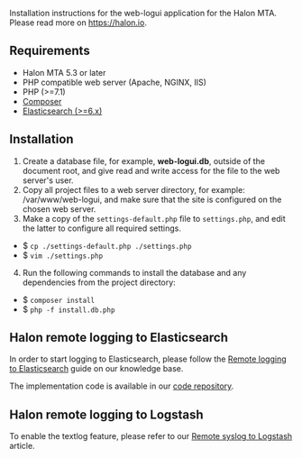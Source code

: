 Installation instructions for the web-logui application for the Halon MTA. Please read more on https://halon.io.

Requirements
---
* Halon MTA 5.3 or later
* PHP compatible web server (Apache, NGINX, IIS)
* PHP (>=7.1)
* [Composer](https://getcomposer.org)
* [Elasticsearch (>=6.x)](https://www.elastic.co/guide/en/elasticsearch/reference/current/install-elasticsearch.html)

Installation
---
1. Create a database file, for example, **web-logui.db**, outside of the document root, and give read and write access for the file to the web server's user.
2. Copy all project files to a web server directory, for example: /var/www/web-logui, and make sure that the site is configured on the chosen web server.
3. Make a copy of the `settings-default.php` file to `settings.php`, and edit the latter to configure all required settings.
- $ `cp ./settings-default.php ./settings.php`
- $ `vim ./settings.php`
4. Run the following commands to install the database and any dependencies from the project directory:
- $ `composer install`
- $ `php -f install.db.php`

Halon remote logging to Elasticsearch
---
In order to start logging to Elasticsearch, please follow the [Remote logging to Elasticsearch](https://support.halon.io/hc/en-us/articles/115005513365) guide on our knowledge base.

The implementation code is available in our [code repository](https://github.com/halon/hsl-examples/tree/master/logging/elasticsearch).

Halon remote logging to Logstash
---

To enable the textlog feature, please refer to our [Remote syslog to Logstash](https://support.halon.io/hc/en-us/articles/360000700065) article.
